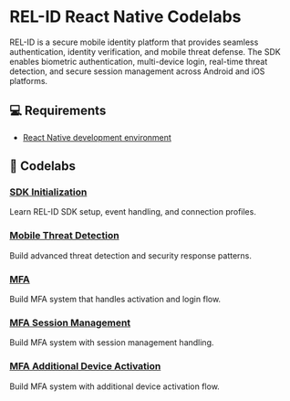 # REL-ID React Native Codelabs

REL-ID is a secure mobile identity platform that provides seamless authentication, identity verification, and mobile threat defense. The SDK enables biometric authentication, multi-device login, real-time threat detection, and secure session management across Android and iOS platforms.

## 💻 Requirements

- [React Native development environment](https://reactnative.dev/docs/environment-setup)

## 🧬 Codelabs

### [SDK Initialization](https://codelab.uniken.com/codelabs/rn-relid-initialization-flow/index.html?index=..%2F..index#0)
Learn REL-ID SDK setup, event handling, and connection profiles.

### [Mobile Threat Detection](https://codelab.uniken.com/codelabs/rn-mtd-flow/index.html?index=..%2F..index#0)
Build advanced threat detection and security response patterns.

### [MFA](https://codelab.uniken.com/codelabs/rn-mfa-activation-login-flow/index.html?index=..%2F..index#0)
Build MFA system that handles activation and login flow.

### [MFA Session Management](https://codelab.uniken.com/codelabs/rn-session-management-flow/index.html?index=..%2F..index#0)
Build MFA system with session management handling.

### [MFA Additional Device Activation](https://codelab.uniken.com/codelabs/rn-mfa-additional-device-activation-flow/index.html?index=..%2F..index#0)
Build MFA system with additional device activation flow.